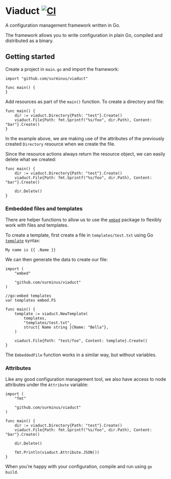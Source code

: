 # Viaduct [![CI](https://github.com/surminus/viaduct/actions/workflows/ci.yaml/badge.svg)](https://github.com/surminus/viaduct/actions/workflows/ci.yaml)

A configuration management framework written in Go.

The framework allows you to write configuration in plain Go, compiled and
distributed as a binary.

## Getting started

Create a project in `main.go` and import the framework:

```
import "github.com/surminus/viaduct"

func main() {
}
```

Add resources as part of the `main()` function. To create a directory and file:

```
func main() {
    dir := viaduct.Directory{Path: "test"}.Create()
    viaduct.File{Path: fmt.Sprintf("%s/foo", dir.Path), Content: "bar"}.Create()
}
```

In the example above, we are making use of the attributes of the previously
created `Directory` resource when we create the file.

Since the resource actions always return the resource object, we can easily
delete what we created:

```
func main() {
    dir := viaduct.Directory{Path: "test"}.Create()
    viaduct.File{Path: fmt.Sprintf("%s/foo", dir.Path), Content: "bar"}.Create()

    dir.Delete()
}
```

### Embedded files and templates

There are helper functions to allow us to use the
[`embed`](https://pkg.go.dev/embed) package to flexibly work with files and
templates.

To create a template, first create a file in `templates/test.txt` using Go
[`template`](https://pkg.go.dev/text/template) syntax:

```
My name is {{ .Name }}
```

We can then generate the data to create our file:

```
import (
    "embed"

    "github.com/surminus/viaduct"
)

//go:embed templates
var templates embed.FS

func main() {
    template := viaduct.NewTemplate(
        templates,
        "templates/test.txt",
        struct{ Name string }{Name: "Bella"},
    )

    viaduct.File{Path: "test/foo", Content: template}.Create()
}
```

The `EmbeddedFile` function works in a similar way, but without variables.

### Attributes

Like any good configuration management tool, we also have access to node
attributes under the `Attribute` variable:

```
import (
    "fmt"

    "github.com/surminus/viaduct"
)

func main() {
    dir := viaduct.Directory{Path: "test"}.Create()
    viaduct.File{Path: fmt.Sprintf("%s/foo", dir.Path), Content: "bar"}.Create()

    dir.Delete()

    fmt.Println(viaduct.Attribute.JSON())
}
```

When you're happy with your configuration, compile and run using `go build`.
